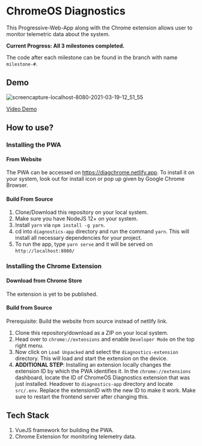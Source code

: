 # ChromeOS Diagnostics

This Progressive-Web-App along with the Chrome extension allows user to monitor telemetric data about the system.

**Current Progress: All 3 milestones completed.**

The code after each milestone can be found in the branch with name `milestone-#`.

## Demo

![screencapture-localhost-8080-2021-03-19-12_51_55](https://user-images.githubusercontent.com/28949397/111744898-ee16e980-88b1-11eb-89f7-80fe4408e3dd.png)


[Video Demo](https://user-images.githubusercontent.com/28949397/111744224-e73ba700-88b0-11eb-9311-60ade931fdc9.mp4)

## How to use?

### Installing the PWA

#### From Website

The PWA can be accessed on https://diagchrome.netlify.app. To install it on your system, look out for install icon or pop up given by Google Chrome Browser.

#### Build From Source

1. Clone/Download this repository on your local system.
2. Make sure you have NodeJS 12+ on your system.
3. Install `yarn` via `npm install -g yarn`.
4. cd into `diagnostics-app` directory and run the command `yarn`. This will install all necessary dependencies for your project.
5. To run the app, type `yarn serve` and it will be served on `http://localhost:8080/`

### Installing the Chrome Extension

#### Download from Chrome Store

The extension is yet to be published.

#### Build from Source

Prerequisite: Build the website from source instead of netlify link.

1. Clone this repository/download as a ZIP on your local system.
2. Head over to `chrome://extensions` and enable `Developer Mode` on the top right menu.
3. Now click on `Load Unpacked` and select the `diagnostics-extension` directory. This will load and start the extension on the device.
4. **ADDITIONAL STEP**: Installing an extension locally changes the extension ID by which the PWA identifies it. In the `chrome://extensions` dashboard, locate the ID of ChromeOS Diagnostics extension that was just installed. Headover to `diagnostics-app` directory and locate `src/.env`. Replace the extensionID with the new ID to make it work. Make sure to restart the frontend server after changing this.

## Tech Stack

1. VueJS framework for building the PWA.
2. Chrome Extension for monitoring telemetry data.

